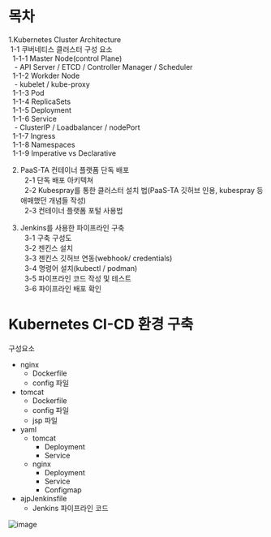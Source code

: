 # 목차
1.Kubernetes Cluster Architecture  
&nbsp;1-1 쿠버네티스 클러스터 구성 요소  
&nbsp;&nbsp;1-1-1 Master Node(control Plane)  
&nbsp;&nbsp;&nbsp;- API Server / ETCD / Controller Manager / Scheduler  
&nbsp;&nbsp;1-1-2 Workder Node  
&nbsp;&nbsp;&nbsp;- kubelet / kube-proxy  
&nbsp;&nbsp;1-1-3 Pod  
&nbsp;&nbsp;1-1-4 ReplicaSets  
&nbsp;&nbsp;1-1-5 Deployment  
&nbsp;&nbsp;1-1-6 Service  
&nbsp;&nbsp;&nbsp;- ClusterIP / Loadbalancer / nodePort  
&nbsp;&nbsp;1-1-7 Ingress  
&nbsp;&nbsp;1-1-8 Namespaces  
&nbsp;&nbsp;1-1-9 Imperative vs Declarative  

2. PaaS-TA 컨테이너 플랫폼 단독 배포  
&nbsp;&nbsp;2-1 단독 배포 아키텍쳐  
&nbsp;&nbsp;2-2 Kubespray를 통한 클러스터 설치 법(PaaS-TA 깃허브 인용, kubespray 등 애매했던 개념들 작성)  
&nbsp;&nbsp;2-3 컨테이너 플랫폼 포털 사용법  


3. Jenkins를 사용한 파이프라인 구축  
&nbsp;&nbsp;3-1 구축 구성도   
&nbsp;&nbsp;3-2 젠킨스 설치  
&nbsp;&nbsp;3-3 젠킨스 깃허브 연동(webhook/ credentials)  
&nbsp;&nbsp;3-4 명령어 설치(kubectl / podman)  
&nbsp;&nbsp;3-5 파이프라인 코드 작성 및 테스트  
&nbsp;&nbsp;3-6 파이프라인 배포 확인  

   
# Kubernetes CI-CD 환경 구축
구성요소
- nginx
  - Dockerfile
  - config 파일
- tomcat
  - Dockerfile
  - config 파일
  - jsp 파일
- yaml
  - tomcat
    - Deployment
    - Service
  - nginx
    - Deployment
    - Service
    - Configmap
- ajpJenkinsfile
  - Jenkins 파이프라인 코드

![image](https://github.com/JunPyo0117/CI-CD/assets/80608601/c1bd3107-8b0d-412d-af7c-9d01d3d2b886)
